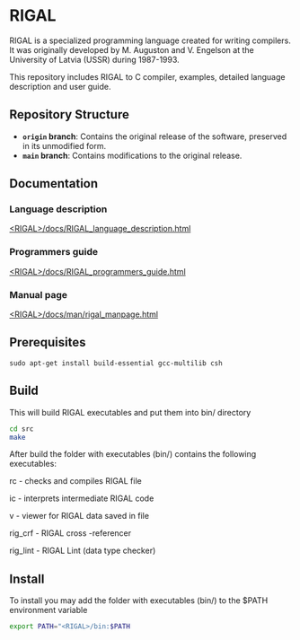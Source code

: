 # RIGAL

RIGAL is a specialized programming language created for writing compilers. It was originally developed by M. Auguston and V. Engelson at the University of Latvia (USSR) during 1987-1993.

This repository includes RIGAL to C compiler, examples, detailed language description and user guide.

## Repository Structure

- **`origin` branch**: Contains the original release of the
  software, preserved in its unmodified form.
- **`main` branch**: Contains modifications to the original
  release.

## Documentation

### Language description
[\<RIGAL\>/docs/RIGAL_language_description.html](docs/RIGAL_language_description.pdf)

### Programmers guide
[\<RIGAL\>/docs/RIGAL_programmers_guide.html](docs/RIGAL_programmers_guide.pdf)

### Manual page
[\<RIGAL\>/docs/man/rigal_manpage.html](docs/rigal_manpage.pdf)

## Prerequisites 

`sudo apt-get install build-essential gcc-multilib csh`


## Build

This will build RIGAL executables and put them into bin/ directory
```bash
cd src
make
```

After build the folder with executables (bin/) contains the following executables:

rc - checks and compiles RIGAL file 

ic - interprets intermediate RIGAL code 

v - viewer for RIGAL data saved in file 

rig_crf - RIGAL cross -referencer 

rig_lint - RIGAL Lint (data type checker) 


## Install

To install you may add the folder with executables (bin/) to the $PATH environment variable
```bash
export PATH="<RIGAL>/bin:$PATH
```

